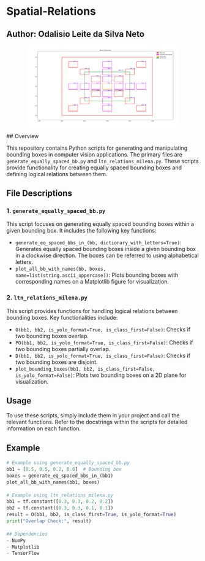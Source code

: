 # Spatial-Relations
## Author: Odalisio Leite da Silva Neto

<p align="center">
<img src="bounding_boxes_plot.png" alt="Plot" width="400">
</p>
## Overview

This repository contains Python scripts for generating and manipulating bounding boxes in computer vision applications. 
The primary files are `generate_equally_spaced_bb.py` and `ltn_relations_milena.py`. 
These scripts provide functionality for creating equally spaced bounding boxes and defining logical relations between them.

## File Descriptions

### 1. `generate_equally_spaced_bb.py`

This script focuses on generating equally spaced bounding boxes within a given bounding box. It includes the following key functions:

- `generate_eq_spaced_bbs_in_(bb, dictionary_with_letters=True)`: Generates equally spaced bounding boxes inside a given bounding box in a clockwise direction. The boxes can be referred to using alphabetical letters.
- `plot_all_bb_with_names(bb, boxes, name=list(string.ascii_uppercase))`: Plots bounding boxes with corresponding names on a Matplotlib figure for visualization.

### 2. `ltn_relations_milena.py`

This script provides functions for handling logical relations between bounding boxes. Key functionalities include:

- `O(bb1, bb2, is_yolo_format=True, is_class_first=False)`: Checks if two bounding boxes overlap.
- `PO(bb1, bb2, is_yolo_format=True, is_class_first=False)`: Checks if two bounding boxes partially overlap.
- `D(bb1, bb2, is_yolo_format=True, is_class_first=False)`: Checks if two bounding boxes are disjoint.
- `plot_bounding_boxes(bb1, bb2, is_class_first=False, is_yolo_format=False)`: Plots two bounding boxes on a 2D plane for visualization.

## Usage

To use these scripts, simply include them in your project and call the relevant functions. 
Refer to the docstrings within the scripts for detailed information on each function.

## Example

```python
# Example using generate_equally_spaced_bb.py
bb1 = [0.5, 0.5, 0.2, 0.6]  # Bounding box
boxes = generate_eq_spaced_bbs_in_(bb1)
plot_all_bb_with_names(bb1, boxes)

# Example using ltn_relations_milena.py
bb1 = tf.constant([0.3, 0.3, 0.2, 0.2])
bb2 = tf.constant([0.3, 0.3, 0.1, 0.1])
result = O(bb1, bb2, is_class_first=True, is_yolo_format=True)
print("Overlap Check:", result)

## Dependencies
- NumPy
- Matplotlib
- TensorFlow

